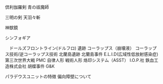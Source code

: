 倶利伽羅剣
青の祓魔師

三明の剣
天羽々斬

神獣鏡

シンフォギア

　ドールズフロントライン(ドルフロ)
遺跡
コーラップス（崩壊液）
コーラップス技術/逆コーラップス技術
北蘭島遺跡
北蘭島事件
E.L.I.D(広域性低放射感染症)
第三次世界大戦
PMC
自律人形
戦術人形
烙印システム（ASST）
I.O.P.社
鉄血工造株式会社
胡蝶事件
G&K


パラデウスユニットの特徴
偏向障壁について













